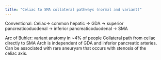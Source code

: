 ```yaml
---
title: "Celiac to SMA collateral pathways (normal and variant)"
---
```

Conventional: 
Celiac&#8594; common hepatic &#8594; GDA &#8594; superior pancreaticoduodenal &#8594; inferior pancreaticoduodenal &#8594; SMA

Arc of Buhler: variant anatomy in ~4% of people
Collateral path from celiac directly to SMA
Arch is independent of GDA and inferior pancreatic arteries.
Can be associated with rare aneurysm that occurs with stenosis of the celiac axis.

